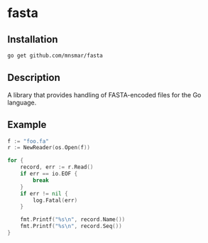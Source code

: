 # fasta

## Installation

```bash
go get github.com/mnsmar/fasta
```

## Description
A library that provides handling of FASTA-encoded files for the Go language.

## Example

```go
f := "foo.fa"
r := NewReader(os.Open(f))

for {
    record, err := r.Read()
    if err == io.EOF {
        break
    }
    if err != nil {
        log.Fatal(err)
    }

    fmt.Printf("%s\n", record.Name())
    fmt.Printf("%s\n", record.Seq())
}
```
